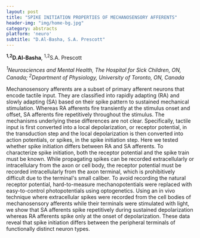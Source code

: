 ```yaml
---
layout: post
title: "SPIKE INITIATION PROPERTIES OF MECHANOSENSORY AFFERENTS"
header-img: "img/home-bg.jpg"
category: abstracts
platform: 'neuro'
subtitle: "D.Al-Basha, S.A. Prescott"
---
```

**<sup>1,2</sup>D.Al-Basha**, <sup>1,2</sup>S.A. Prescott

_<sup>1</sup>Neurosciences and Mental Health, The Hospital for Sick Children, ON,
Canada;
<sup>2</sup>Department of Physiology, University of Toronto, ON, Canada_

Mechanosensory afferents are a subset of primary afferent neurons that
encode tactile input. They are classified into rapidly adapting (RA) and
slowly adapting (SA) based on their spike pattern to sustained
mechanical stimulation. Whereas RA afferents fire transiently at the
stimulus onset and offset, SA afferents fire repetitively throughout the
stimulus. The mechanisms underlying these differences are not clear.
Specifically, tactile input is first converted into a local
depolarization, or receptor potential, in the transduction step and the
local depolarization is then converted into action potentials, or
spikes, in the spike initiation step. Here we tested whether spike
initiation differs between RA and SA afferents. To characterize spike
initiation, both the receptor potential and the spike train must be
known. While propagating spikes can be recorded extracellularly or
intracellulary from the axon or cell body, the receptor potential must
be recorded intracellularly from the axon terminal, which is
prohibitively difficult due to the terminal's small caliber. To avoid
recording the natural receptor potential, hard-to-measure
mechanopotentials were replaced with easy-to-control photopotentials
using optogenetics. Using an in vivo technique where extracellular
spikes were recorded from the cell bodies of mechanosensory afferents
while their terminals were stimulated with light, we show that SA
afferents spike repetitively during sustained depolarization whereas RA
afferents spike only at the onset of depolarization. These data reveal
that spike initiation differs between the peripheral terminals of
functionally distinct neuron types.
